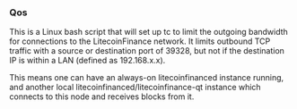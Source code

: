 ### Qos ###

This is a Linux bash script that will set up tc to limit the outgoing bandwidth for connections to the LitecoinFinance network. It limits outbound TCP traffic with a source or destination port of 39328, but not if the destination IP is within a LAN (defined as 192.168.x.x).

This means one can have an always-on litecoinfinanced instance running, and another local litecoinfinanced/litecoinfinance-qt instance which connects to this node and receives blocks from it.
